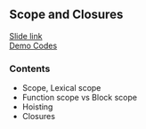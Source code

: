## Scope and Closures
[Slide link](https://slides.com/ozgunbal/deck-6)  
[Demo Codes](https://github.com/ozgunbal/javascript-training/blob/master/week-2/code)
### Contents
- Scope, Lexical scope
- Function scope vs Block scope
- Hoisting
- Closures
 